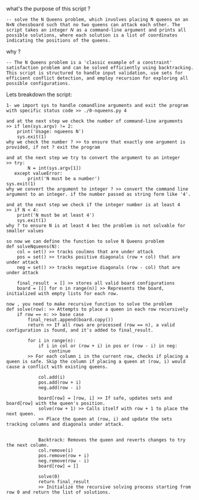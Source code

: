 what's the purpose of this script ?

    -- solve the N Queens problem, which involves placing N queens on an N×N chessboard such that no two queens can attack each other. The script takes an integer 𝑁 as a command-line argument and prints all possible solutions, where each solution is a list of coordinates indicating the positions of the queens.

why ?

    -- The N Queens problem is a 'classic example of a constraint' satisfaction problem and can be solved efficiently using backtracking. This script is structured to handle input validation, use sets for efficient conflict detection, and employ recursion for exploring all possible configurations.

Lets breakdown the script:

    1- we import sys to handle comandline arguments and exit the program with specific status code >> ./0-nqueens.py 4

    and at the next step we check the number of command-line arguments 
    >> if len(sys.argv) != 2:
        print('Usage: nqueens N')
        sys.exit(1)
    why we check the number ? >> to ensure that exactly one argument is provided, if not ? exit the program

    and at the next step we try to convert the argument to an integer 
    >> try:
            N = int(sys.argv[1])
       except valueError:
            print('N must be a number')
    sys.exit(1)
    why we convert the argument to integer ? >> convert the command line argument to an integer. if the number passed as string form like '4'.

    and at the next step we check if the integer number is at least 4
    >> if N < 4:
        print('N must be at least 4')
        sys.exit(1)
    why ? to ensure N is at least 4 bec the problem is not solvable for smaller values

    so now we can define the function to solve N Queens problem
    def solveNqueens(N):
        col = set() >> tracks coulmns that are under attack
        pos = set() >> tracks positive diagonals (row + col) that are under attack
        neg = set() >> tracks negative diagonals (row - col) that are under attack

        final_result  = [] >> stores all valid board configurations
        board = [[] for n in range(n)] >> Represents the board, initialized with empty lists for each row.

    now , you need to make recursive function to solve the problem 
    def solve(row): >> Attempts to place a queen in each row recursively
        if row == n: >> base case
            final_resut.append(board.copy()) 
            return >> If all rows are processed (row == n), a valid configuration is found, and it's added to final_result.

            for i in range(n):
                if i in col or (row + i) in pos or (row - i) in neg:
                    continue
            >> For each column i in the current row, checks if placing a queen is safe. Skip the column if placing a queen at (row, i) would cause a conflict with existing queens.

                col.add(i)
                pos.add(row + i)
                neg.add(row - i)

                board[row] = [row, i] >> If safe, updates sets and board[row] with the queen's position.
                solve(row + 1) >> Calls itself with row + 1 to place the next queen.
                >> Place the queen at (row, i) and update the sets tracking columns and diagonals under attack.


                Backtrack: Removes the queen and reverts changes to try the next column.
                col.remove(i)
                pos.remove(row + i)
                neg.remove(row - i)
                board[row] = []

                solve(0)
                return final_result
                >> Initialize the recursive solving process starting from row 0 and return the list of solutions.



    

